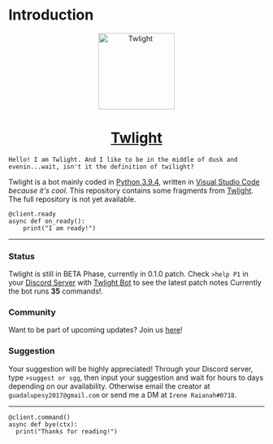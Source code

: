 # Introduction

<p align="center">
  <img width="150" src="https://i.imgur.com/aJtR5tV.png" alt="Twlight">
</p>

<h1 align="center">
  <a href="https://www.youtube.com/watch?v=dQw4w9WgXcQ">
    Twlight
  </a>
</h1>

```
Hello! I am Twlight. And I like to be in the middle of dusk and evenin...wait, isn't it the definition of twilight?
```

Twlight is a bot mainly coded in [Python 3.9.4](https://www.python.org/downloads/release/python-394/ "Python 3.9.4"), written in [Visual Studio Code](https://code.visualstudio.com/download "Download Visual Studio Code here") *because it's cool*. This repository contains some fragments from [Twlight](https://github.com/raianah/twlight-docs "Github Link"). The full repository is not yet available.
```
@client.ready
async def on_ready():
    print("I am ready!")
```
___

### Status
Twlight is still in BETA Phase, currently in 0.1.0 patch. Check `>help P1` in your [Discord Server](https://discord.com/download "Discord") with [Twlight Bot](https://discord.com/api/oauth2/authorize?client_id=828936914601246741&permissions=1409416310&scope=bot "Invite Link") to see the latest patch notes Currently the bot runs **35** commands!.

### Community
Want to be part of upcoming updates? Join us [here](https://discord.gg/7v2fUjXN99 "Betagrounds Server")!

### Suggestion
Your suggestion will be highly appreciated! Through your Discord server, type `>suggest or sgg`, then input your suggestion and wait for hours to days depending on our availability. Otherwise email the creator at `guadalupesy2017@gmail.com` or send me a DM at `Irene Raianah#0718`.

___

```
@client.command()
async def bye(ctx):
  print("Thanks for reading!")
```
